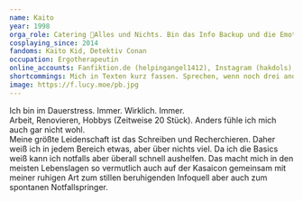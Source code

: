 ```yaml
---
name: Kaito
year: 1998
orga_role: Catering 🤔Alles und Nichts. Bin das Info Backup und die Emotionale Erdung.
cosplaying_since: 2014
fandoms: Kaito Kid, Detektiv Conan
occupation: Ergotherapeutin
online_accounts: Fanfiktion.de (helpingangel1412), Instagram (hakdols), Twitter (hakdols)
shortcommings: Mich in Texten kurz fassen. Sprechen, wenn noch drei andere Menschen Teil der Unterhaltung sind. Fokus auf ein Thema. Zeit finden.
image: https://f.lucy.moe/pb.jpg
---
```

Ich bin im Dauerstress. Immer. Wirklich. Immer.<br>
Arbeit, Renovieren, Hobbys (Zeitweise 20 Stück). Anders fühle ich mich auch gar nicht wohl. <br>
Meine größte Leidenschaft ist das Schreiben und Recherchieren. Daher weiß ich in jedem Bereich etwas, aber über nichts viel. Da ich die Basics weiß kann ich notfalls aber überall schnell aushelfen. Das macht mich in den meisten Lebenslagen so vermutlich auch auf der Kasaicon gemeinsam mit meiner ruhigen Art zum stillen beruhigenden Infoquell aber auch zum spontanen Notfallspringer.
